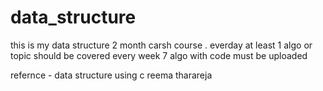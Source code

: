 # data_structure

this is my data structure 2 month carsh course .
everday at least 1 algo or topic should be covered
every week 7 algo with code must be uploaded 

refernce - data structure using c reema tharareja
